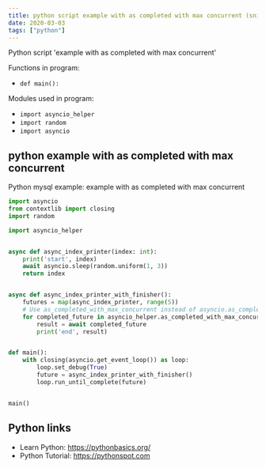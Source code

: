 ```yaml
---
title: python script example with as completed with max concurrent (snippet)
date: 2020-03-03
tags: ["python"]
---
```

Python script 'example with as completed with max concurrent'

Functions in program: 
* `def main():`

Modules used in program: 
* `import asyncio_helper`
* `import random`
* `import asyncio`

## python example with as completed with max concurrent

Python mysql example: example with as completed with max concurrent

```python
import asyncio
from contextlib import closing
import random

import asyncio_helper


async def async_index_printer(index: int):
    print('start', index)
    await asyncio.sleep(random.uniform(1, 3))
    return index


async def async_index_printer_with_finisher():
    futures = map(async_index_printer, range(5))
    # Use as_completed_with_max_concurrent instead of asyncio.as_completed.
    for completed_future in asyncio_helper.as_completed_with_max_concurrent(futures, max_concurrent=2):
        result = await completed_future
        print('end', result)


def main():
    with closing(asyncio.get_event_loop()) as loop:
        loop.set_debug(True)
        future = async_index_printer_with_finisher()
        loop.run_until_complete(future)


main()

```

## Python links

- Learn Python: https://pythonbasics.org/
- Python Tutorial: https://pythonspot.com
